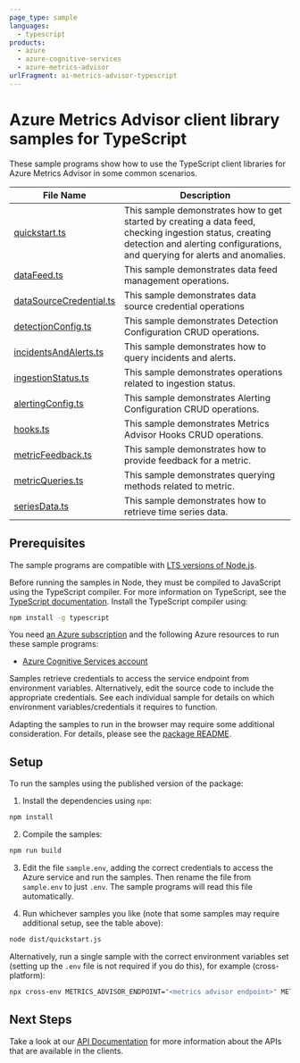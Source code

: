 ```yaml
---
page_type: sample
languages:
  - typescript
products:
  - azure
  - azure-cognitive-services
  - azure-metrics-advisor
urlFragment: ai-metrics-advisor-typescript
---
```


# Azure Metrics Advisor client library samples for TypeScript

These sample programs show how to use the TypeScript client libraries for Azure Metrics Advisor in some common scenarios.

| **File Name**                                   | **Description**                                                                                                                                                                        |
| ----------------------------------------------- | -------------------------------------------------------------------------------------------------------------------------------------------------------------------------------------- |
| [quickstart.ts][quickstart]                     | This sample demonstrates how to get started by creating a data feed, checking ingestion status, creating detection and alerting configurations, and querying for alerts and anomalies. |
| [dataFeed.ts][datafeed]                         | This sample demonstrates data feed management operations.                                                                                                                              |
| [dataSourceCredential.ts][datasourcecredential] | This sample demonstrates data source credential operations                                                                                                                             |
| [detectionConfig.ts][detectionconfig]           | This sample demonstrates Detection Configuration CRUD operations.                                                                                                                      |
| [incidentsAndAlerts.ts][incidentsandalerts]     | This sample demonstrates how to query incidents and alerts.                                                                                                                            |
| [ingestionStatus.ts][ingestionstatus]           | This sample demonstrates operations related to ingestion status.                                                                                                                       |
| [alertingConfig.ts][alertingconfig]             | This sample demonstrates Alerting Configuration CRUD operations.                                                                                                                       |
| [hooks.ts][hooks]                               | This sample demonstrates Metrics Advisor Hooks CRUD operations.                                                                                                                        |
| [metricFeedback.ts][metricfeedback]             | This sample demonstrates how to provide feedback for a metric.                                                                                                                         |
| [metricQueries.ts][metricqueries]               | This sample demonstrates querying methods related to metric.                                                                                                                           |
| [seriesData.ts][seriesdata]                     | This sample demonstrates how to retrieve time series data.                                                                                                                             |

## Prerequisites

The sample programs are compatible with [LTS versions of Node.js](https://github.com/nodejs/release#release-schedule).

Before running the samples in Node, they must be compiled to JavaScript using the TypeScript compiler. For more information on TypeScript, see the [TypeScript documentation][typescript]. Install the TypeScript compiler using:

```bash
npm install -g typescript
```

You need [an Azure subscription][freesub] and the following Azure resources to run these sample programs:

- [Azure Cognitive Services account][createinstance_azurecognitiveservicesaccount]

Samples retrieve credentials to access the service endpoint from environment variables. Alternatively, edit the source code to include the appropriate credentials. See each individual sample for details on which environment variables/credentials it requires to function.

Adapting the samples to run in the browser may require some additional consideration. For details, please see the [package README][package].

## Setup

To run the samples using the published version of the package:

1. Install the dependencies using `npm`:

```bash
npm install
```

2. Compile the samples:

```bash
npm run build
```

3. Edit the file `sample.env`, adding the correct credentials to access the Azure service and run the samples. Then rename the file from `sample.env` to just `.env`. The sample programs will read this file automatically.

4. Run whichever samples you like (note that some samples may require additional setup, see the table above):

```bash
node dist/quickstart.js
```

Alternatively, run a single sample with the correct environment variables set (setting up the `.env` file is not required if you do this), for example (cross-platform):

```bash
npx cross-env METRICS_ADVISOR_ENDPOINT="<metrics advisor endpoint>" METRICS_ADVISOR_SUBSCRIPTION_KEY="<metrics advisor subscription key>" METRICS_ADVISOR_API_KEY="<metrics advisor api key>" METRICS_ADVISOR_SQL_SERVER_CONNECTION_STRING="<metrics advisor sql server connection string>" METRICS_ADVISOR_AZURE_SQL_SERVER_QUERY="<metrics advisor azure sql server query>" node dist/quickstart.js
```

## Next Steps

Take a look at our [API Documentation][apiref] for more information about the APIs that are available in the clients.

[quickstart]: https://github.com/Azure/azure-sdk-for-js/blob/main/sdk/metricsadvisor/ai-metrics-advisor/samples/v1/typescript/src/quickstart.ts
[datafeed]: https://github.com/Azure/azure-sdk-for-js/blob/main/sdk/metricsadvisor/ai-metrics-advisor/samples/v1/typescript/src/dataFeed.ts
[datasourcecredential]: https://github.com/Azure/azure-sdk-for-js/blob/main/sdk/metricsadvisor/ai-metrics-advisor/samples/v1/typescript/src/dataSourceCredential.ts
[detectionconfig]: https://github.com/Azure/azure-sdk-for-js/blob/main/sdk/metricsadvisor/ai-metrics-advisor/samples/v1/typescript/src/detectionConfig.ts
[incidentsandalerts]: https://github.com/Azure/azure-sdk-for-js/blob/main/sdk/metricsadvisor/ai-metrics-advisor/samples/v1/typescript/src/incidentsAndAlerts.ts
[ingestionstatus]: https://github.com/Azure/azure-sdk-for-js/blob/main/sdk/metricsadvisor/ai-metrics-advisor/samples/v1/typescript/src/ingestionStatus.ts
[alertingconfig]: https://github.com/Azure/azure-sdk-for-js/blob/main/sdk/metricsadvisor/ai-metrics-advisor/samples/v1/typescript/src/alertingConfig.ts
[hooks]: https://github.com/Azure/azure-sdk-for-js/blob/main/sdk/metricsadvisor/ai-metrics-advisor/samples/v1/typescript/src/hooks.ts
[metricfeedback]: https://github.com/Azure/azure-sdk-for-js/blob/main/sdk/metricsadvisor/ai-metrics-advisor/samples/v1/typescript/src/metricFeedback.ts
[metricqueries]: https://github.com/Azure/azure-sdk-for-js/blob/main/sdk/metricsadvisor/ai-metrics-advisor/samples/v1/typescript/src/metricQueries.ts
[seriesdata]: https://github.com/Azure/azure-sdk-for-js/blob/main/sdk/metricsadvisor/ai-metrics-advisor/samples/v1/typescript/src/seriesData.ts
[apiref]: https://docs.microsoft.com/javascript/api/@azure/ai-metrics-advisor/
[freesub]: https://azure.microsoft.com/free/
[createinstance_azurecognitiveservicesaccount]: https://docs.microsoft.com/azure/cognitive-services/cognitive-services-apis-create-account
[package]: https://github.com/Azure/azure-sdk-for-js/tree/main/sdk/metricsadvisor/ai-metrics-advisor/README.md
[typescript]: https://www.typescriptlang.org/docs/home.html